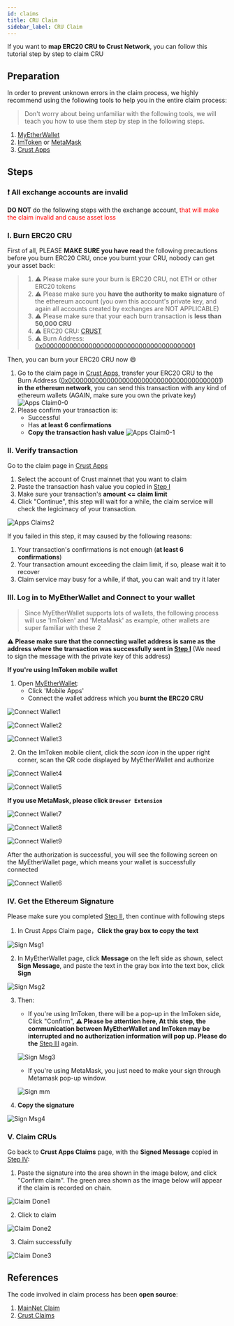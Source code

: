 ```yaml
---
id: claims
title: CRU Claim
sidebar_label: CRU Claim
---
```


If you want to **map ERC20 CRU to Crust Network**, you can follow this tutorial step by step to claim CRU

## Preparation

In order to prevent unknown errors in the claim process, we highly recommend using the following tools to help you in the entire claim process:

> Don't worry about being unfamiliar with the following tools, we will teach you how to use them step by step in the following steps.

1. [MyEtherWallet](https://myetherwallet.com/)
2. [ImToken](https://token.im/) or [MetaMask](https://metamask.io/)
3. [Crust Apps](https://apps.crust.network/)

## Steps

### ❗️ All exchange accounts are invalid

**DO NOT** do the following steps with the exchange account, <font color='red'> that will make the claim invalid and cause asset loss</font>

### I. Burn ERC20 CRU

First of all, PLEASE **MAKE SURE you have read** the following precautions before you burn ERC20 CRU, once you burnt your CRU, nobody can get your asset back:

> 1. ⚠️ Please make sure your burn is ERC20 CRU, not ETH or other ERC20 tokens
> 2. ⚠️ Please make sure you **have the authority to make signature** of the ethereum account (you own this account's private key, and again all accounts created by exchanges are NOT APPLICABLE)
> 3. ⚠️ Please make sure that your each burn transaction is **less than 50,000 CRU**
> 4. ⚠️ ERC20 CRU: [CRUST](https://etherscan.io/token/0x32a7C02e79c4ea1008dD6564b35F131428673c41)
> 5. ⚠️ Burn Address: [0x0000000000000000000000000000000000000001](https://etherscan.io/address/0x0000000000000000000000000000000000000001)

Then, you can burn your ERC20 CRU now 😄

1. Go to the claim page in [Crust Apps](https://apps.crust.network/#/claims), transfer your ERC20 CRU to the Burn Address ([0x0000000000000000000000000000000000000001](https://etherscan.io/address/0x0000000000000000000000000000000000000001)) **in the ethereum network**, you can send this transaction with any kind of ethereum wallets (AGAIN, make sure you own the private key)
![Apps Claim0-0](assets/claims/apps_claims0-0.jpg)
2. Please confirm your transaction is:
   - Successful
   - Has **at least 6 confirmations**
   - **Copy the transaction hash value**
![Apps Claim0-1](assets/claims/apps_claims0-1.jpg)

### II. Verify transaction

Go to the claim page in [Crust Apps](https://apps.crust.network/#/claims)

1. Select the account of Crust mainnet that you want to claim
2. Paste the transaction hash value you copied in [Step I](#i-burn-erc20-cru)
3. Make sure your transaction's **amount <= claim limit**
4. Click "Continue", this step will wait for a while, the claim service will check the legicimacy of your transaction.

![Apps Claims2](assets/claims/apps_claims2.png)

If you failed in this step, it may caused by the following reasons:

1. Your transaction's confirmations is not enough (**at least 6 confirmations**)
2. Your transaction amount exceeding the claim limit, if so, please wait it to recover
3. Claim service may busy for a while, if that, you can wait and try it later

### III. Log in to MyEtherWallet and Connect to your wallet

> Since MyEtherWallet supports lots of wallets, the following process will use 'ImToken' and 'MetaMask' as example, other wallets are super familiar with these 2

**⚠️ Please make sure that the connecting wallet address is same as the address where the transaction was successfully sent in [Step I](#i-send-cru-claim-transaction)** (We need to sign the message with the private key of this address)

**If you're using ImToken mobile wallet**

1. Open [MyEtherWallet](https://www.myetherwallet.com/wallet/access):
    - Click 'Mobile Apps'
    - Connect the wallet address which you **burnt the ERC20 CRU**

![Connect Wallet1](assets/claims/connect_wallet1.jpg)

![Connect Wallet2](assets/claims/connect_wallet2.jpg)

![Connect Wallet3](assets/claims/connect_wallet3.png)

2. On the ImToken mobile client, click the *scan icon* in the upper right corner, scan the QR code displayed by MyEtherWallet and authorize

![Connect Wallet4](https://crust-data.oss-cn-shanghai.aliyuncs.com/wiki/general/main.jpeg)

![Connect Wallet5](https://crust-data.oss-cn-shanghai.aliyuncs.com/wiki/general/allow.jpeg)

**If you use MetaMask, please click `Browser Extension`**

![Connect Wallet7](assets/claims/connect_wallet7.jpg)

![Connect Wallet8](assets/claims/connect_wallet8.jpg)

![Connect Wallet9](assets/claims/connect_wallet9.jpg)

After the authorization is successful, you will see the following screen on the MyEtherWallet page, which means your wallet is successfully connected

![Connect Wallet6](assets/claims/connect_wallet6.jpg)

### IV. Get the Ethereum Signature

Please make sure you completed [Step II](#ii-verify-transaction), then continue with following steps

1. In Crust Apps Claim page，**Click the gray box to copy the text**

![Sign Msg1](assets/claims/sign_msg1.jpg)

2. In MyEtherWallet page, click **Message** on the left side as shown, select **Sign Message**, and paste the text in the gray box into the text box, click **Sign**

![Sign Msg2](assets/claims/sign_msg2.png)

3. Then:
    - If you're using ImToken, there will be a pop-up in the ImToken side, Click "Confirm", **⚠️ Please be attention here, At this step, the communication between MyEtherWallet and ImToken may be interrupted and no authorization information will pop up. Please do the** [Step III](#iii-log-in-to-myetherwallet-and-connect-to-your-wallet) again.

    ![Sign Msg3](assets/claims/sign_msg3.jpg)

    - If you're using MetaMask, you just need to make your sign through Metamask pop-up window.

    ![Sign mm](assets/claims/sign_msgmm.jpg)

4. **Copy the signature**

![Sign Msg4](assets/claims/sign_msg4.jpg)

### V. Claim CRUs

Go back to **Crust Apps Claims** page, with the **Signed Message** copied in [Step IV](#iv-get-the-ethereum-signature):

1. Paste the signature into the area shown in the image below, and click "Confirm claim". The green area shown as the image below will appear if the claim is recorded on chain.

![Claim Done1](assets/claims/claim_done1.jpg)

2. Click to claim

![Claim Done2](assets/claims/claim_done2.jpg)

3. Claim successfully

![Claim Done3](assets/claims/claim_done3.jpg)

## References

The code involved in claim process has been **open source**:

1. [MainNet Claim](https://github.com/decloudf/crust-bridge/tree/main/mainnet-claim)
2. [Crust Claims](https://github.com/crustio/crust/tree/mainnet-staging/cstrml/claims)
